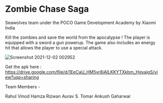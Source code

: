 # Zombie Chase Saga
Seawolves team under the POCO Game Development Academy by Xiaomi India

Kill the zombies and save the world from the apocalypse !
The player is equipped with a sword a gun powerup. The game also includes an energy hit that allows the player to use a special attack.


![Screenshot 2021-12-02 002952](https://user-images.githubusercontent.com/47893192/144296902-914b0421-72ce-4526-b683-b2f5192a418f.png)

Get the apk here : https://drive.google.com/file/d/1EeCaU_HM5yr8iAILKKYTXkbm_HgyajgS/view?usp=sharing

Team Members -

Rahul Vinod
Hamza Rizwan
Aurav S. Tomar
Ankush Gaharwar

